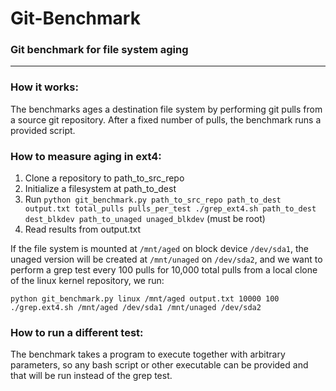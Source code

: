 # Git-Benchmark
### Git benchmark for file system aging
---

### How it works:
The benchmarks ages a destination file system by performing git pulls from a source git repository. After a fixed number of pulls, the benchmark runs a provided script.

### How to measure aging in ext4:
1. Clone a repository to path_to_src_repo
2. Initialize a filesystem at path_to_dest
3. Run `python git_benchmark.py path_to_src_repo path_to_dest output.txt total_pulls pulls_per_test ./grep_ext4.sh path_to_dest dest_blkdev path_to_unaged unaged_blkdev` (must be root)
4. Read results from output.txt

If the file system is mounted at `/mnt/aged` on block device `/dev/sda1`, the unaged version will be created at `/mnt/unaged` on `/dev/sda2`, and we want to perform a grep test every 100 pulls for 10,000 total pulls from a local clone of the linux kernel repository, we run:

`python git_benchmark.py linux /mnt/aged output.txt 10000 100 ./grep.ext4.sh /mnt/aged /dev/sda1 /mnt/unaged /dev/sda2`

### How to run a different test:
The benchmark takes a program to execute together with arbitrary parameters, so any bash script or other executable can be provided and that will be run instead of the grep test.
